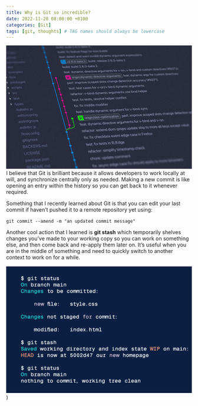 ```yaml
---
title: Why is Git so incredible?
date: 2022-11-28 08:00:00 +0100
categories: [Git]
tags: [git, thoughts] # TAG names should always be lowercase
---
```


![git branch](</assets/images/yancy-min-842ofHC6MaI-unsplash%20(1).jpg>)
I believe that Git is brilliant because it allows developers to work locally at will, and synchronize centrally only as needed. Making a new commit is like opening an entry within the history so you can get back to it whenever required.

Something that I recently learned about Git is that you can edit your last commit if haven’t pushed it to a remote repository yet using:

```shell
git commit --amend -m "an updated commit message"
```

Another cool action that I learned is **git stash** which temporarily shelves changes you’ve made to your working copy so you can work on something else, and then come back and re-apply them later on. It’s useful when you are in the middle of something and need to quickly switch to another context to work on for a while.

![jscode](/assets/images/jscode.png))
